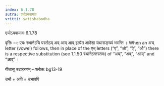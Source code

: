 ```yaml
---
index: 6.1.78
sutra: एचोऽयवायावः
vritti: satishabodha
---
```



 एचोऽयवायावः 6.1.78 


वृत्तिः --: एचः स्थानेऽचि परतोऽय् अव् आय् आव् इत्येत आदेशा यथासङ्ख्यं भवन्ति । When an अच् letter (vowel) follows, then in place of the एच् letters (“ए”, “ओ”, “ऐ”, “औ”) there is a respective substitution (see 1.1.50 स्थानेऽन्तरतमः) of “अय्”, “अव्”, “आय्” and “आव्”। 


गीतासु उदाहरणम् – श्लोकः bg13-19 


उभौ + अपि = उभावपि 


